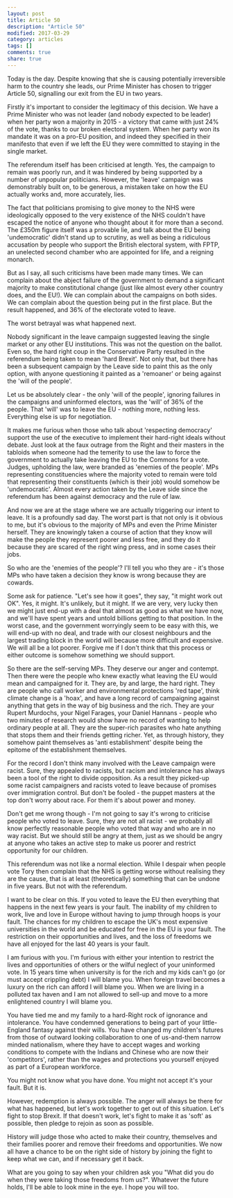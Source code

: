 ```yaml
---
layout: post
title: Article 50
description: "Article 50"
modified: 2017-03-29
category: articles
tags: []
comments: true
share: true
---
```


Today is the day. Despite knowing that she is causing potentially irreversible harm to the country she leads, our Prime
Minister has chosen to trigger Article 50, signalling our exit from the EU in two years.

Firstly it's important to consider the legitimacy of this decision. We have a Prime Minister who was not leader (and
nobody expected to be leader) when her party won a majority in 2015 - a victory that came with just 24% of the vote, thanks
to our broken electoral system. When her party won its mandate it was on a pro-EU position, and indeed they specified in
their manifesto that even if we left the EU they were committed to staying in the single market.

The referendum itself has been criticised at length. Yes, the campaign to remain was poorly run, and it was hindered by
being supported by a number of unpopular politicians. However, the 'leave' campaign was demonstrably built on, to be
generous, a mistaken take on how the EU actually works and, more accurately, lies.

The fact that politicians promising to give money to the NHS were ideologically opposed to the very existence of the NHS
couldn't have escaped the notice of anyone who thought about it for more than a second. The £350m figure itself was a
provable lie, and talk about the EU being 'undemocratic' didn't stand up to scrutiny, as well as being a ridiculous
accusation by people who support the British electoral system, with FPTP, an unelected second chamber who are appointed
for life, and a reigning monarch.

But as I say, all such criticisms have been made many times. We can complain about the abject failure of the government
to demand a significant majority to make constitutional change (just like almost every other country does, and the EU!).
We can complain about the campaigns on both sides. We can complain about the question being put in the first place. But
the result happened, and 36% of the electorate voted to leave.

The worst betrayal was what happened next.

Nobody significant in the leave campaign suggested leaving the single market or any other EU institutions. This was not
the question on the ballot. Even so, the hard right coup in the Conservative Party resulted in the referendum being taken
to mean 'hard Brexit'. Not only that, but there has been a subsequent campaign by the Leave side to paint this as
the only option, with anyone questioning it painted as a 'remoaner' or being against the 'will of the people'.

Let us be absolutely clear - the only 'will of the people', ignoring failures in the campaigns and uninformed electors,
was the 'will' of 36% of the people. That 'will' was to leave the EU - nothing more, nothing less. Everything else is
up for negotiation.

It makes me furious when those who talk about 'respecting democracy' support the use of the executive to implement their
hard-right ideals without debate. Just look at the faux outrage from the Right and their masters in the tabloids when
someone had the temerity to use the law to force the government to actually take leaving the EU to the Commons for a vote.
Judges, upholding the law, were branded as 'enemies of the people'. MPs representing constituencies where the majority
voted to remain were told that representing their constituents (which is their job) would somehow be 'undemocratic'.
Almost every action taken by the Leave side since the referendum has been against democracy and the rule of law.

And now we are at the stage where we are actually triggering our intent to leave. It is a profoundly sad day. The
worst part is that not only is it obvious to me, but it's obvious to the majority of MPs and even the Prime Minister
herself. They are knowingly taken a course of action that they know will make the people they represent poorer and
less free, and they do it because they are scared of the right wing press, and in some cases their jobs.

So who are the 'enemies of the people'? I'll tell you who they are - it's those MPs who have taken a decision they
know is wrong because they are cowards.

Some ask for patience. "Let's see how it goes", they say, "it might work out OK". Yes, it might. It's unlikely, but
it might. If we are very, very lucky then we might just end-up with a deal that almost as good as what we have now,
and we'll have spent years and untold billions getting to that position. In the worst case, and the government worryingly
seem to be easy with this, we will end-up with no deal, and trade with our closest neighbours and the largest trading
block in the world will because more difficult and expensive. We will all be a lot poorer. Forgive me if I don't think
that this process or either outcome is somehow something we should support.

So there are the self-serving MPs. They deserve our anger and contempt. Then there were the people who knew exactly what
leaving the EU would mean and campaigned for it. They are, by and large, the hard right. They are people who call
worker and environmental protections 'red tape', think climate change is a 'hoax', and have a long record of campaigning
against anything that gets in the way of big business and the rich. They are your Rupert Murdochs, your Nigel Farages,
your Daniel Hannans - people who two minutes of research would show have no record of wanting to help ordinary people
at all. They are the super-rich parasites who hate anything that stops them and their friends getting richer. Yet,
as through history, they somehow paint themselves as 'anti establishment' despite being the epitome of the establishment
themselves.

For the record I don't think many involved with the Leave campaign were racist. Sure, they appealed to racists, but
racism and intolerance has always been a tool of the right to divide opposition. As a result they picked-up some racist
campaigners and racists voted to leave because of promises over immigration control. But don't be fooled - the puppet
masters at the top don't worry about race. For them it's about power and money.

Don't get me wrong though - I'm not going to say it's wrong to criticise people who voted to leave. Sure, they are not
all racist - we probably all know perfectly reasonable people who voted that way and who are in no way racist. But
we should still be angry at them, just as we should be angry at anyone who takes an active step to make us poorer and
restrict opportunity for our children.

This referendum was not like a normal election. While I despair when people vote Tory then complain that the NHS is
getting worse without realising they are the cause, that is at least (theoretically) something that can be undone
in five years. But not with the referendum.

I want to be clear on this. If you voted to leave the EU then everything that happens in the next few years is your
fault. The inability of my children to work, live and love in Europe without having to jump through hoops is your
fault. The chances for my children to escape the UK's most expensive universities in the world and be educated for
free in the EU is your fault. The restriction on their opportunities and lives, and the loss of freedoms we have all
enjoyed for the last 40 years is your fault.

I am furious with you. I'm furious with either your intention to restrict the lives and opportunities of others or
the wilful neglect of your uninformed vote. In 15 years time when university is for the rich and my kids can't go
(or must accept crippling debt) I will blame you. When foreign travel becomes a luxury on the rich can afford I
will blame you. When we are living in a polluted tax haven and I am not allowed to sell-up and move to a more
enlightened country I will blame you.

You have tied me and my family to a hard-Right rock of ignorance and intolerance. You have condemned generations
to being part of your little-England fantasy against their wills. You have changed my children's futures from those
of outward looking collaboration to one of us-and-them narrow minded nationalism, where they have to accept
wages and working conditions to compete with the Indians and Chinese who are now their 'competitors', rather
than the wages and protections you yourself enjoyed as part of a European workforce.

You might not know what you have done. You might not accept it's your fault. But it is.

However, redemption is always possible. The anger will always be there for what has happened, but let's work
together to get out of this situation. Let's fight to stop Brexit. If that doesn't work, let's fight to
make it as 'soft' as possible, then pledge to rejoin as soon as possible.

History will judge those who acted to make their country, themselves and their families poorer and remove their
freedoms and opportunities. We now all have a chance to be on the right side of history by joining the fight to
keep what we can, and if necessary get it back.

What are you going to say when your children ask you "What did you do when they were taking those freedoms from us?".
Whatever the future holds, I'll be able to look mine in the eye. I hope you will too.



